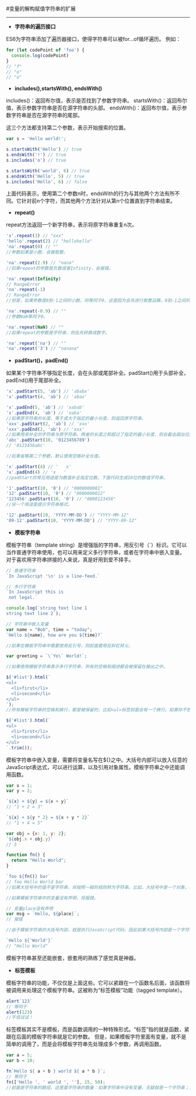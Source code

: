 #变量的解构赋值字符串的扩展


----------
 - **字符串的遍历接口** 
 
 ES6为字符串添加了遍历器接口，使得字符串可以被for...of循环遍历。
例如：
```javascript
for (let codePoint of 'foo') {
  console.log(codePoint)
}
// "f"
// "o"
// "o"
```
 - **includes(),startsWith(), endsWith()**

includes()：返回布尔值，表示是否找到了参数字符串。
startsWith()：返回布尔值，表示参数字符串是否在源字符串的头部。
endsWith()：返回布尔值，表示参数字符串是否在源字符串的尾部。

这三个方法都支持第二个参数，表示开始搜索的位置。
```javascript
var s = 'Hello world!';

s.startsWith('Hello') // true
s.endsWith('!') // true
s.includes('o') // true

s.startsWith('world', 6) // true
s.endsWith('Hello', 5) // true
s.includes('Hello', 6) // false
```
 上面代码表示，使用第二个参数n时，endsWith的行为与其他两个方法有所不同。它针对前n个字符，而其他两个方法针对从第n个位置直到字符串结束。
 

 - **repeat()**

repeat方法返回一个新字符串，表示将原字符串重复n次。
```javascript
'x'.repeat(3) // "xxx"
'hello'.repeat(2) // "hellohello"
'na'.repeat(0) // ""
//参数如果是小数，会被取整。

'na'.repeat(2.9) // "nana"
//如果repeat的参数是负数或者Infinity，会报错。

'na'.repeat(Infinity)
// RangeError
'na'.repeat(-1)
// RangeError
//但是，如果参数是0到-1之间的小数，则等同于0，这是因为会先进行取整运算。0到-1之间的小数，取整以后等于-0，repeat视同为0。

'na'.repeat(-0.9) // ""
//参数NaN等同于0。

'na'.repeat(NaN) // ""
//如果repeat的参数是字符串，则会先转换成数字。

'na'.repeat('na') // ""
'na'.repeat('3') // "nanana"
```

 - **padStart()，padEnd()**

如果某个字符串不够指定长度，会在头部或尾部补全。padStart()用于头部补全，padEnd()用于尾部补全。
```javascript
'x'.padStart(5, 'ab') // 'ababx'
'x'.padStart(4, 'ab') // 'abax'

'x'.padEnd(5, 'ab') // 'xabab'
'x'.padEnd(4, 'ab') // 'xaba'
//如果原字符串的长度，等于或大于指定的最小长度，则返回原字符串。
'xxx'.padStart(2, 'ab') // 'xxx'
'xxx'.padEnd(2, 'ab') // 'xxx'
//如果用来补全的字符串与原字符串，两者的长度之和超过了指定的最小长度，则会截去超出位数的补全字符串。
'abc'.padStart(10, '0123456789')
// '0123456abc'

//如果省略第二个参数，默认使用空格补全长度。

'x'.padStart(4) // '   x'
'x'.padEnd(4) // 'x   '
//padStart的常见用途是为数值补全指定位数。下面代码生成10位的数值字符串。

'1'.padStart(10, '0') // "0000000001"
'12'.padStart(10, '0') // "0000000012"
'123456'.padStart(10, '0') // "0000123456"
//另一个用途是提示字符串格式。

'12'.padStart(10, 'YYYY-MM-DD') // "YYYY-MM-12"
'09-12'.padStart(10, 'YYYY-MM-DD') // "YYYY-09-12"
```

 - **模板字符串**

模板字符串（template string）是增强版的字符串，用反引号（`）标识。它可以当作普通字符串使用，也可以用来定义多行字符串，或者在字符串中嵌入变量。
对于喜欢用字符串拼接的人来说，真是好用到爱不择手。

```javascript
// 普通字符串
`In JavaScript '\n' is a line-feed.`

// 多行字符串
`In JavaScript this is
 not legal.`

console.log(`string text line 1
string text line 2`);

// 字符串中嵌入变量
var name = "Bob", time = "today";
`Hello ${name}, how are you ${time}?`

//如果在模板字符串中需要使用反引号，则前面要用反斜杠转义。

var greeting = `\`Yo\` World!`;

//如果使用模板字符串表示多行字符串，所有的空格和缩进都会被保留在输出之中。

$('#list').html(`
<ul>
  <li>first</li>
  <li>second</li>
</ul>
`);
//所有模板字符串的空格和换行，都是被保留的，比如<ul>标签前面会有一个换行。如果你不想要这个换行，可以使用trim方法消除它。

$('#list').html(`
<ul>
  <li>first</li>
  <li>second</li>
</ul>
`.trim());
```


模板字符串中嵌入变量，需要将变量名写在${}之中。大括号内部可以放入任意的JavaScript表达式，可以进行运算，以及引用对象属性。模板字符串之中还能调用函数。
```javascript
var x = 1;
var y = 2;

`${x} + ${y} = ${x + y}`
// "1 + 2 = 3"

`${x} + ${y * 2} = ${x + y * 2}`
// "1 + 4 = 5"

var obj = {x: 1, y: 2};
`${obj.x + obj.y}`
// 3

function fn() {
  return "Hello World";
}

`foo ${fn()} bar`
// foo Hello World bar
//如果大括号中的值不是字符串，将按照一般的规则转为字符串。比如，大括号中是一个对象，将默认调用对象的toString方法。

//如果模板字符串中的变量没有声明，将报错。

// 变量place没有声明
var msg = `Hello, ${place}`;
// 报错

//由于模板字符串的大括号内部，就是执行JavaScript代码，因此如果大括号内部是一个字符串，将会原样输出。

`Hello ${'World'}`
// "Hello World"
```

模板字符串甚至还能嵌套，嵌套用的熟练了感觉真是神器。

 - **标签模板**

模板字符串的功能，不仅仅是上面这些。它可以紧跟在一个函数名后面，该函数将被调用来处理这个模板字符串。这被称为“标签模板”功能（tagged template）。

```javascript
alert`123`
// 等同于
alert(123)
//不信试试！
```

标签模板其实不是模板，而是函数调用的一种特殊形式。“标签”指的就是函数，紧跟在后面的模板字符串就是它的参数。
但是，如果模板字符里面有变量，就不是简单的调用了，而是会将模板字符串先处理成多个参数，再调用函数。

```javascript
var a = 5;
var b = 10;

fn`Hello ${ a + b } world ${ a * b }`;
// 等同于
fn(['Hello ', ' world ', ''], 15, 50);
//前面是字符串的数组，这里面字符串的数量：如果字符串中没有变量，无疑就是一个字符串；如果有变量，那么一个变量对应一个字符串，两个变量对应三个字符串，三个变量对应四个字符串，以此类推，如果没有字符串了那就以空字符串代替。
```
